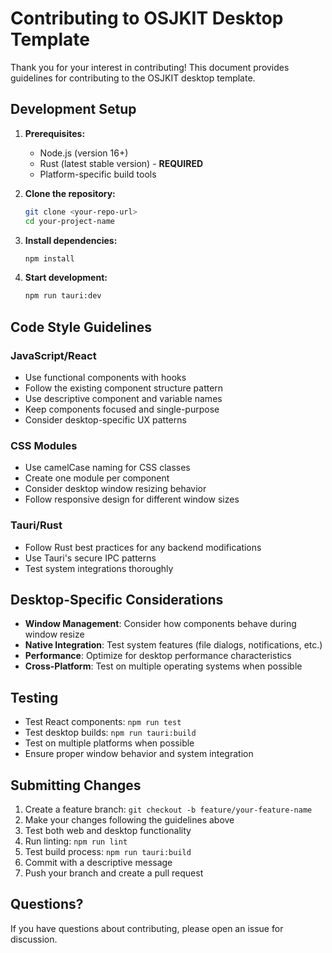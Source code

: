 # Contributing to OSJKIT Desktop Template

Thank you for your interest in contributing! This document provides guidelines for contributing to the OSJKIT desktop template.

## Development Setup

1. **Prerequisites:**
   - Node.js (version 16+)
   - Rust (latest stable version) - **REQUIRED**
   - Platform-specific build tools

2. **Clone the repository:**
   ```bash
   git clone <your-repo-url>
   cd your-project-name
   ```

3. **Install dependencies:**
   ```bash
   npm install
   ```

4. **Start development:**
   ```bash
   npm run tauri:dev
   ```

## Code Style Guidelines

### JavaScript/React
- Use functional components with hooks
- Follow the existing component structure pattern
- Use descriptive component and variable names
- Keep components focused and single-purpose
- Consider desktop-specific UX patterns

### CSS Modules
- Use camelCase naming for CSS classes
- Create one module per component
- Consider desktop window resizing behavior
- Follow responsive design for different window sizes

### Tauri/Rust
- Follow Rust best practices for any backend modifications
- Use Tauri's secure IPC patterns
- Test system integrations thoroughly

## Desktop-Specific Considerations

- **Window Management**: Consider how components behave during window resize
- **Native Integration**: Test system features (file dialogs, notifications, etc.)
- **Performance**: Optimize for desktop performance characteristics
- **Cross-Platform**: Test on multiple operating systems when possible

## Testing

- Test React components: `npm run test`
- Test desktop builds: `npm run tauri:build`
- Test on multiple platforms when possible
- Ensure proper window behavior and system integration

## Submitting Changes

1. Create a feature branch: `git checkout -b feature/your-feature-name`
2. Make your changes following the guidelines above
3. Test both web and desktop functionality
4. Run linting: `npm run lint`
5. Test build process: `npm run tauri:build`
6. Commit with a descriptive message
7. Push your branch and create a pull request

## Questions?

If you have questions about contributing, please open an issue for discussion.
